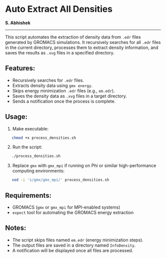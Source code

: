 # Auto Extract All Densities
**S. Abhishek**  

---

This script automates the extraction of density data from `.edr` files generated by GROMACS simulations. It recursively searches for all `.edr` files in the current directory, processes them to extract density information, and saves the results as `.xvg` files in a specified directory.

## Features:
- Recursively searches for `.edr` files.
- Extracts density data using `gmx energy`.
- Skips energy minimization `.edr` files (e.g., `em.edr`).
- Saves the density data as `.xvg` files in a target directory.
- Sends a notification once the process is complete.

## Usage:

1. Make executable:
```bash
   chmod +x process_densities.sh
````

2. Run the script:

```bash
   ./process_densities.sh
````

3. Replace `gmx` with `gmx_mpi` if running on Phi or similar high-performance computing environments:

```bash
   sed -i 's/gmx/gmx_mpi/' process_densities.sh
```

## Requirements:

* GROMACS (`gmx` or `gmx_mpi` for MPI-enabled systems)
* `expect` tool for automating the GROMACS energy extraction

## Notes:

* The script skips files named `em.edr` (energy minimization steps).
* The output files are saved in a directory named `InfoDensity`.
* A notification will be displayed once all files are processed.
